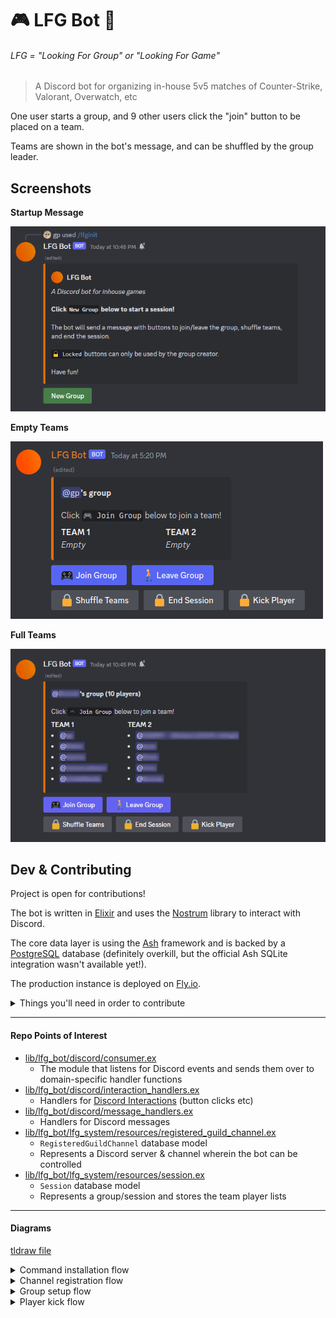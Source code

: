 # 🎮 LFG Bot 🤖

###### LFG = "Looking For Group" or "Looking For Game"

> A Discord bot for organizing in-house 5v5 matches of Counter-Strike, Valorant, Overwatch, etc

One user starts a group, and 9 other users click the "join" button to be placed on a team.

Teams are shown in the bot's message, and can be shuffled by the group leader.

## Screenshots

**Startup Message**

![the discord bot's startup message, with a button underneath labelled 'new group'](assets/init_msg.png)

**Empty Teams**

![a discord message showing a group with two empty teams, and buttons to leave/join or control the session underneath](assets/group_msg_empty.png)

**Full Teams**

![a discord message showing a group with 10 players split between two teams, and buttons to leave/join or control the session underneath](assets/group_msg_full.png)

## Dev & Contributing

Project is open for contributions!

The bot is written in [Elixir](https://elixir-lang.org) and uses the [Nostrum](https://github.com/Kraigie/nostrum) library to interact with Discord.

The core data layer is using the [Ash](https://github.com/ash-project/ash) framework and is backed by a [PostgreSQL](https://www.postgresql.org) database (definitely overkill, but the official Ash SQLite integration wasn't available yet!).

The production instance is deployed on [Fly.io](https://fly.io).

<details>
  <summary>
    Things you'll need in order to contribute
  </summary>

- Elixir
  - [https://elixir-lang.org](https://elixir-lang.org)
  - I'm using version 1.15 with Erlang/OTP 26
- A PostgreSQL database
  - [https://www.postgresql.org](https://www.postgresql.org)
  - If you have docker, there's a `docker-compose` file in this repository which will run a dev database for you. Find it at [lfg_bot_pgsql/docker-compose.yml](lfg_bot_pgsql/docker-compose.yml)
- A Discord developer app for testing your changes locally
  - Learn about app development [here](https://discord.com/developers/docs/getting-started)
  - Create an app [here](https://discord.com/developers/applications?new_application=true)
- An environment variable on your system called `LFG_NOSTRUM_TOKEN`
  - Once you've made an app in the Discord developer portal (see section above), you can get your token from the settings page in the "Bot" section, under the "Build-A-Bot" header.
  - Copy the token and set yourself an environment variable named `LFG_NOSTRUM_TOKEN`
  - Keep your token secret!
- A Discord server for testing your changes
  - It's recommended to use a personal server for this, just in case
  - Once you've made an app in the Discord developer portal (see section above), you can add that bot to your server by:
    - Getting your client ID from the `OAuth2` section
    - Substituting your client ID in this URL: `https://discord.com/api/oauth2/authorize?client_id=<YOUR_CLIENT_ID_HERE>&permissions=53687158848&scope=bot`
      - (Permissions code last updated Oct 26 2023 // [permissions calculator](https://discordapi.com/permissions.html#53687158848))
    - Opening that URL in your browser

Unless I've missed something, after all this, you should be able to run the elixir application and interact with the bot in your testing server.

</details>

---

#### Repo Points of Interest

- [lib/lfg_bot/discord/consumer.ex](lfg_bot/lib/lfg_bot/discord/consumer.ex)
  - The module that listens for Discord events and sends them over to domain-specific handler functions
- [lib/lfg_bot/discord/interaction_handlers.ex](lfg_bot/lib/lfg_bot/discord/interaction_handlers.ex)
  - Handlers for [Discord Interactions](https://discord.com/developers/docs/interactions/receiving-and-responding#interactions) (button clicks etc)
- [lib/lfg_bot/discord/message_handlers.ex](lfg_bot/lib/lfg_bot/discord/message_handlers.ex)
  - Handlers for Discord messages
  <!-- TODO: write a section on the weird channel registration flow driven by a message handler -->
- [lib/lfg_bot/lfg_system/resources/registered_guild_channel.ex](lfg_bot/lib/lfg_bot/lfg_system/resources/registered_guild_channel.ex)
  - `RegisteredGuildChannel` database model
  - Represents a Discord server & channel wherein the bot can be controlled
- [lib/lfg_bot/lfg_system/resources/session.ex](lfg_bot/lib/lfg_bot/lfg_system/resources/session.ex)
  - `Session` database model
  - Represents a group/session and stores the team player lists

---

#### Diagrams

[tldraw file](assets/tldraw_pages.tldr)

<details>
  <summary>
    Command installation flow
  </summary>

```mermaid
sequenceDiagram
autonumber

actor USER
participant DISCORD
participant CONSUMER
participant HANDLERS
participant DATABASE

Note right of CONSUMER: ⬇️🚨 ENTRY POINT ⬇️🚨
CONSUMER->>HANDLERS: {:READY,_,_}
HANDLERS->>DISCORD: Install commands
Note over DISCORD: CMD /lfginit installed! ✅
Note left of DISCORD: The bot is ready to be initialized.

```

</details>

<details>
  <summary>
    Channel registration flow
  </summary>

```mermaid
sequenceDiagram
autonumber

actor USER
participant DISCORD
participant CONSUMER
participant HANDLERS
participant DATABASE

USER--)CONSUMER: Run CMD /lfginit
CONSUMER->>HANDLERS: InteractionHandlers<br/>.register_channel()
Note over HANDLERS: {guild_id, channel_id}
HANDLERS->>DATABASE: find existing OR create<br /> RegisteredGuildChannel
DATABASE-->>HANDLERS:
Note right of HANDLERS: %RegisteredGuildChannel{id: reg_id}
Note left of DISCORD: User waits while the bot is<br />creating a control message <br />and storing its ID.

HANDLERS->>DISCORD: Send new registration msg<br/>(interaction response)
activate DISCORD
Note left of DISCORD: We need the ID of this registration msg,<br/>but Api.create_interaction_response()<br/>doesn't return us a msg ID.
Note left of DISCORD: Instead our response sends<br />an ID string:
Note over DISCORD: id_string = "LFGREG:" <> reg_id
Note left of DISCORD: then we match <br/>on it in a msg handler,<br/>store that msg ID, and finally, <br/>edit the msg to show instructions.
DISCORD--)CONSUMER: Recv new registration msg
Note over CONSUMER: {"LFGREG:" <> reg_id, message_id} = msg
CONSUMER->>HANDLERS: MessageHandlers<br/>.registration_message()
Note over HANDLERS: {reg_id, channel_id, message_id}
HANDLERS->>DATABASE: update RegisteredGuildChannel<br />(store message_id)
DATABASE-->>HANDLERS:

HANDLERS->>DISCORD: Edit registration message (message_id)
Note over DISCORD: Instructions &<br/>Control Buttons ✅
deactivate DISCORD
Note left of DISCORD: The channel is registered.
Note left of DISCORD: The user can now<br />start a game session.

```

</details>

<details>
  <summary>
    Group setup flow
  </summary>

```mermaid
sequenceDiagram
autonumber

actor USER
participant DISCORD
participant CONSUMER
participant HANDLERS
participant DATABASE

USER--)CONSUMER: Click "New Group"
Note over CONSUMER: "LFGBOT_START_SESSION"
CONSUMER->>HANDLERS: InteractionHandlers<br />.start_session()
HANDLERS->>DISCORD: Send new session msg
Note over DISCORD: Temp group setup msg
Note left of DISCORD: We create the group msg with<br/>temp text so we can keep<br/>track of the msg ID in the Session<br/>database and edit it later.
DISCORD-->>HANDLERS:
Note left of HANDLERS: {msg_id}
HANDLERS->>DATABASE: create Session
Note over DATABASE: {guild_id, channel_id,<br />message_id, leader_user_id}
DATABASE-->>HANDLERS:
Note left of DATABASE: %Session{id: session_id}
Note left of DISCORD: Once the session is created, we edit<br />the setup msg to show the empty<br/>teams list, and add btns to <br />control the session.
Note left of DISCORD: Control btn components have the<br />session's ID associated with them<br/> in their custom_id field, so we can<br />pattern match on the session that each<br />event has come from.
HANDLERS-->>DISCORD: Edit msg - show teams, add components<br/>(bound to session_id)
HANDLERS-->>DISCORD: interaction response: ACK
Note left of DISCORD: ✅ Players can join,<br/>shuffle, end session
USER--)CONSUMER: Click "end session"
Note over CONSUMER: "LFGBOT_END_SESSION" <> session_id
CONSUMER->>HANDLERS: InteractionHandlers<br />.end_session()
HANDLERS->>DATABASE: change session state to :ended
HANDLERS->>DISCORD: delete session msg
HANDLERS->>DISCORD: interaction response: ACK
Note left of DISCORD: ✅ Session has<br />been cleaned up

```

</details>

<details>
  <summary>
    Player kick flow
  </summary>

```mermaid
sequenceDiagram
autonumber

actor USER
participant DISCORD
participant CONSUMER
participant HANDLERS
participant DATABASE

USER--)CONSUMER: Click "Kick a player"
Note over CONSUMER: "LFGBOT_KICK_INIT" <> session_id
CONSUMER->>HANDLERS: InteractionHandlers<br/>.initialize_player_kick()
Note over HANDLERS: {session_id}
HANDLERS-->>DISCORD: interaction response: Create msg
Note left of DISCORD: [Ephemeral msg]<br />Kick player components:<br/>Player select menu,<br/>kick btn (disabled)

USER--)CONSUMER: Select "player to kick"
Note over CONSUMER: "LFGBOT_KICK_SELECT" <> session_id
CONSUMER->>HANDLERS: InteractionHandlers<br/>.select_player_to_kick()
Note over HANDLERS: {session_id, user_id}
HANDLERS-->>DISCORD: interaction response:<br/>Update 'kick btn': bind user_id
Note left of DISCORD: [Ephemeral msg]<br />Kick player components:<br/>Player select menu,<br/>kick btn (ENABLED)

USER--)CONSUMER: Click 'kick'
Note over CONSUMER: "LFGBOT_KICK_SUBMIT" <> session_and_user_id
CONSUMER->>HANDLERS: InteractionHandlers<br/>.kick_player()
Note over HANDLERS: {session_id, user_id}
HANDLERS->>DATABASE: Remove player from session
DATABASE->>HANDLERS:
HANDLERS->>DISCORD: edit session msg<br />(show updated teams)
HANDLERS-->>DISCORD: interaction response: ACK
HANDLERS->>DISCORD: delete 'kick player' msg
Note left of DISCORD: ✅ Player kicked, and<br />temp message deleted

```

</details>
